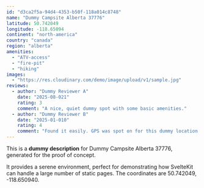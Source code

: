 ```yaml
---
id: "d3ca2f5a-94d4-4353-b50f-118a014c8748"
name: "Dummy Campsite Alberta 37776"
latitude: 50.742049
longitude: -118.65094
continent: "north-america"
country: "canada"
region: "alberta"
amenities:
  - "ATV-access"
  - "fire-pit"
  - "hiking"
images:
  - "https://res.cloudinary.com/demo/image/upload/v1/sample.jpg"
reviews:
  - author: "Dummy Reviewer A"
    date: "2025-08-021"
    rating: 3
    comment: "A nice, quiet dummy spot with some basic amenities."
  - author: "Dummy Reviewer B"
    date: "2025-01-010"
    rating: 4
    comment: "Found it easily. GPS was spot on for this dummy location."
---
```


This is a **dummy description** for Dummy Campsite Alberta 37776, generated for the proof of concept.

It provides a serene environment, perfect for demonstrating how SvelteKit can handle a large number of static pages. The coordinates are 50.742049, -118.650940.
